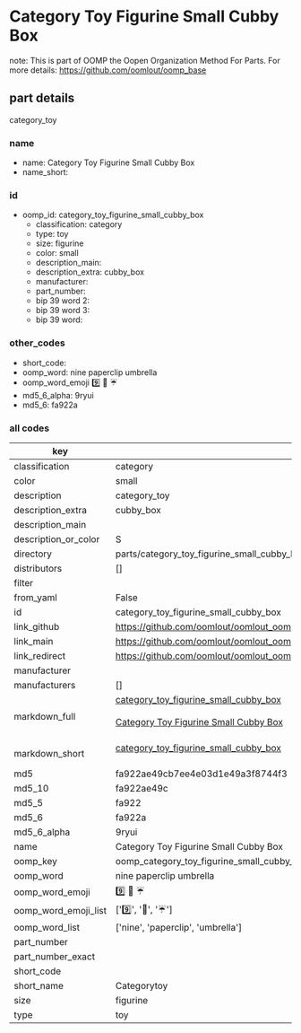 # Category Toy Figurine Small Cubby Box  

note: This is part of OOMP the Oopen Organization Method For Parts. For more details: https://github.com/oomlout/oomp_base

##  part details
  



category_toy



### name
* name: Category Toy Figurine Small Cubby Box
* name_short: 
### id
* oomp_id: category_toy_figurine_small_cubby_box
  * classification: category
  * type: toy
  * size: figurine
  * color: small
  * description_main: 
  * description_extra: cubby_box
  * manufacturer: 
  * part_number: 
  * bip 39 word 2: 
  * bip 39 word 3: 
  * bip 39 word: 

### other_codes
* short_code: 
* oomp_word: nine paperclip umbrella
* oomp_word_emoji :nine: :paperclip: :umbrella:
* md5_6_alpha: 9ryui
* md5_6: fa922a









### all codes 
| key | value |  
| --- | --- |  
| classification | category |  
| color | small |  
| description | category_toy |  
| description_extra | cubby_box |  
| description_main |  |  
| description_or_color | S  |  
| directory | parts/category_toy_figurine_small_cubby_box |  
| distributors | [] |  
| filter |  |  
| from_yaml | False |  
| id | category_toy_figurine_small_cubby_box |  
| link_github | https://github.com/oomlout/oomlout_oomp_version_1_messy/tree/main/parts/category_toy_figurine_small_cubby_box |  
| link_main | https://github.com/oomlout/oomlout_oomp_version_1_messy/tree/main/parts/category_toy_figurine_small_cubby_box |  
| link_redirect | https://github.com/oomlout/oomlout_oomp_version_1_messy/tree/main/parts/category_toy_figurine_small_cubby_box |  
| manufacturer |  |  
| manufacturers | [] |  
| markdown_full | [category_toy_figurine_small_cubby_box](none)<br>[](none)<br>[Category Toy Figurine Small Cubby Box](none)<br><br> |  
| markdown_short | [category_toy_figurine_small_cubby_box](none)<br><br> |  
| md5 | fa922ae49cb7ee4e03d1e49a3f8744f3 |  
| md5_10 | fa922ae49c |  
| md5_5 | fa922 |  
| md5_6 | fa922a |  
| md5_6_alpha | 9ryui |  
| name | Category Toy Figurine Small Cubby Box |  
| oomp_key | oomp_category_toy_figurine_small_cubby_box |  
| oomp_word | nine paperclip umbrella |  
| oomp_word_emoji | :nine: :paperclip: :umbrella: |  
| oomp_word_emoji_list | [':nine:', ':paperclip:', ':umbrella:'] |  
| oomp_word_list | ['nine', 'paperclip', 'umbrella'] |  
| part_number |  |  
| part_number_exact |  |  
| short_code |  |  
| short_name | Categorytoy |  
| size | figurine |  
| type | toy |  
